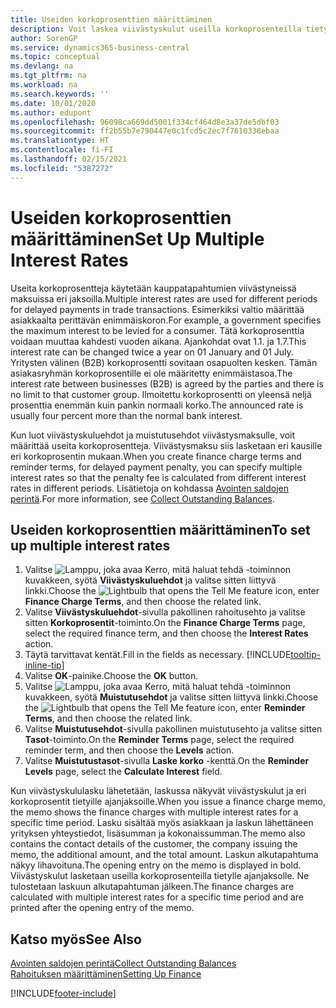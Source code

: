 ```yaml
---
title: Useiden korkoprosenttien määrittäminen
description: Voit laskea viivästyskulut useilla korkoprosenteilla tietylle jaksolle. Koron laskeminen on samanlaista kaikille viivästyskuluille. Ainoa ero on tietyn jakson korkoprosentti.
author: SorenGP
ms.service: dynamics365-business-central
ms.topic: conceptual
ms.devlang: na
ms.tgt_pltfrm: na
ms.workload: na
ms.search.keywords: ''
ms.date: 10/01/2020
ms.author: edupont
ms.openlocfilehash: 96098ca669dd5001f334cf464d8e3a37de5dbf03
ms.sourcegitcommit: ff2b55b7e790447e0c1fcd5c2ec7f7610338ebaa
ms.translationtype: HT
ms.contentlocale: fi-FI
ms.lasthandoff: 02/15/2021
ms.locfileid: "5387272"
---
```

# <a name="set-up-multiple-interest-rates"></a><span data-ttu-id="6780a-104">Useiden korkoprosenttien määrittäminen</span><span class="sxs-lookup"><span data-stu-id="6780a-104">Set Up Multiple Interest Rates</span></span>
<span data-ttu-id="6780a-105">Useita korkoprosentteja käytetään kauppatapahtumien viivästyneissä maksuissa eri jaksoilla.</span><span class="sxs-lookup"><span data-stu-id="6780a-105">Multiple interest rates are used for different periods for delayed payments in trade transactions.</span></span> <span data-ttu-id="6780a-106">Esimerkiksi valtio määrittää asiakkaalta perittävän enimmäiskoron.</span><span class="sxs-lookup"><span data-stu-id="6780a-106">For example, a government specifies the maximum interest to be levied for a consumer.</span></span> <span data-ttu-id="6780a-107">Tätä korkoprosenttia voidaan muuttaa kahdesti vuoden aikana. Ajankohdat ovat 1.1. ja 1.7.</span><span class="sxs-lookup"><span data-stu-id="6780a-107">This interest rate can be changed twice a year on 01 January and 01 July.</span></span> <span data-ttu-id="6780a-108">Yritysten välinen (B2B) korkoprosentti sovitaan osapuolten kesken. Tämän asiakasryhmän korkoprosentille ei ole määritetty enimmäistasoa.</span><span class="sxs-lookup"><span data-stu-id="6780a-108">The interest rate between businesses (B2B) is agreed by the parties and there is no limit to that customer group.</span></span> <span data-ttu-id="6780a-109">Ilmoitettu korkoprosentti on yleensä neljä prosenttia enemmän kuin pankin normaali korko.</span><span class="sxs-lookup"><span data-stu-id="6780a-109">The announced rate is usually four percent more than the normal bank interest.</span></span>

<span data-ttu-id="6780a-110">Kun luot viivästyskuluehdot ja muistutusehdot viivästysmaksulle, voit määrittää useita korkoprosentteja. Viivästysmaksu siis lasketaan eri kausille eri korkoprosentin mukaan.</span><span class="sxs-lookup"><span data-stu-id="6780a-110">When you create finance charge terms and reminder terms, for delayed payment penalty, you can specify multiple interest rates so that the penalty fee is calculated from different interest rates in different periods.</span></span> <span data-ttu-id="6780a-111">Lisätietoja on kohdassa [Avointen saldojen perintä](receivables-collect-outstanding-balances.md).</span><span class="sxs-lookup"><span data-stu-id="6780a-111">For more information, see [Collect Outstanding Balances](receivables-collect-outstanding-balances.md).</span></span>

## <a name="to-set-up-multiple-interest-rates"></a><span data-ttu-id="6780a-112">Useiden korkoprosenttien määrittäminen</span><span class="sxs-lookup"><span data-stu-id="6780a-112">To set up multiple interest rates</span></span>  
1.  <span data-ttu-id="6780a-113">Valitse ![Lamppu, joka avaa Kerro, mitä haluat tehdä -toiminnon](media/ui-search/search_small.png "Kerro, mitä haluat tehdä") kuvakkeen, syötä **Viivästyskuluehdot** ja valitse sitten liittyvä linkki.</span><span class="sxs-lookup"><span data-stu-id="6780a-113">Choose the ![Lightbulb that opens the Tell Me feature](media/ui-search/search_small.png "Tell me what you want to do") icon, enter **Finance Charge Terms**, and then choose the related link.</span></span>  
2.  <span data-ttu-id="6780a-114">Valitse **Viivästyskuluehdot**-sivulla pakollinen rahoitusehto ja valitse sitten **Korkoprosentit**-toiminto.</span><span class="sxs-lookup"><span data-stu-id="6780a-114">On the **Finance Charge Terms** page, select the required finance term, and then choose the **Interest Rates** action.</span></span>  
3.  <span data-ttu-id="6780a-115">Täytä tarvittavat kentät.</span><span class="sxs-lookup"><span data-stu-id="6780a-115">Fill in the fields as necessary.</span></span> [!INCLUDE[tooltip-inline-tip](includes/tooltip-inline-tip_md.md)]
4.  <span data-ttu-id="6780a-116">Valitse **OK**-painike.</span><span class="sxs-lookup"><span data-stu-id="6780a-116">Choose the **OK** button.</span></span>  
5.  <span data-ttu-id="6780a-117">Valitse ![Lamppu, joka avaa Kerro, mitä haluat tehdä -toiminnon](media/ui-search/search_small.png "Kerro, mitä haluat tehdä") kuvakkeen, syötä **Muistutusehdot** ja valitse sitten liittyvä linkki.</span><span class="sxs-lookup"><span data-stu-id="6780a-117">Choose the ![Lightbulb that opens the Tell Me feature](media/ui-search/search_small.png "Tell me what you want to do") icon, enter **Reminder Terms**, and then choose the related link.</span></span>  
6.  <span data-ttu-id="6780a-118">Valitse **Muistutusehdot**-sivulla pakollinen muistutusehto ja valitse sitten **Tasot**-toiminto.</span><span class="sxs-lookup"><span data-stu-id="6780a-118">On the **Reminder Terms** page, select the required reminder term, and then choose the **Levels** action.</span></span>  
7.  <span data-ttu-id="6780a-119">Valitse **Muistutustasot**-sivulla **Laske korko** -kenttä.</span><span class="sxs-lookup"><span data-stu-id="6780a-119">On the **Reminder Levels** page, select the **Calculate Interest** field.</span></span>  

<span data-ttu-id="6780a-120">Kun viivästyskululasku lähetetään, laskussa näkyvät viivästyskulut ja eri korkoprosentit tietyille ajanjaksoille.</span><span class="sxs-lookup"><span data-stu-id="6780a-120">When you issue a finance charge memo, the memo shows the finance charges with multiple interest rates for a specific time period.</span></span> <span data-ttu-id="6780a-121">Lasku sisältää myös asiakkaan ja laskun lähettäneen yrityksen yhteystiedot, lisäsumman ja kokonaissumman.</span><span class="sxs-lookup"><span data-stu-id="6780a-121">The memo also contains the contact details of the customer, the company issuing the memo, the additional amount, and the total amount.</span></span> <span data-ttu-id="6780a-122">Laskun alkutapahtuma näkyy lihavoituna.</span><span class="sxs-lookup"><span data-stu-id="6780a-122">The opening entry on the memo is displayed in bold.</span></span> <span data-ttu-id="6780a-123">Viivästyskulut lasketaan useilla korkoprosenteilla tietylle ajanjaksolle. Ne tulostetaan laskuun alkutapahtuman jälkeen.</span><span class="sxs-lookup"><span data-stu-id="6780a-123">The finance charges are calculated with multiple interest rates for a specific time period and are printed after the opening entry of the memo.</span></span>  

## <a name="see-also"></a><span data-ttu-id="6780a-124">Katso myös</span><span class="sxs-lookup"><span data-stu-id="6780a-124">See Also</span></span>  
[<span data-ttu-id="6780a-125">Avointen saldojen perintä</span><span class="sxs-lookup"><span data-stu-id="6780a-125">Collect Outstanding Balances</span></span>](receivables-collect-outstanding-balances.md)  
[<span data-ttu-id="6780a-126">Rahoituksen määrittäminen</span><span class="sxs-lookup"><span data-stu-id="6780a-126">Setting Up Finance</span></span>](finance-setup-finance.md)


[!INCLUDE[footer-include](includes/footer-banner.md)]